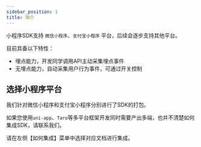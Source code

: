 ```yaml
---
sidebar_position: 1
title: 简介
---
```



小程序SDK支持 `微信小程序`、`支付宝小程序` 平台，后续会逐步支持其他平台。

目前具备以下特性：
- 埋点能力，开发同学调用API主动采集埋点事件
- 无埋点能力，自动采集用户行为事件，可通过开关控制

## 选择小程序平台

我们针对微信小程序和支付宝小程序分别进行了SDK的打包。

如果您使用`uni-app`、`Taro`等多平台框架开发同时需要产出多端，也并不清楚如何集成SDK，请联系我们。

请在左侧【如何集成】菜单中选择对应文档进行集成。
